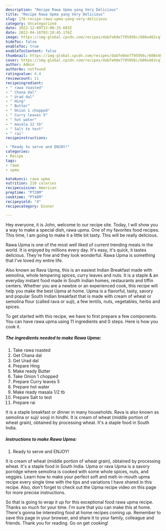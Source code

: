 ```yaml
---
description: "Recipe Rawa Upma yang Very Delicious"
title: "Recipe Rawa Upma yang Very Delicious"
slug: 176-recipe-rawa-upma-yang-very-delicious
category: Uncategorized
date: 2022-12-09T13:00:33.693Z
date: 2023-04-16T03:10:45.176Z
image: https://img-global.cpcdn.com/recipes/dabfe0de7795956c/680x482cq70/rawa-upma-recipe-main-photo.jpg
hideToc: false
enableToc: true
enableTocContent: false
thumbnail: https://img-global.cpcdn.com/recipes/dabfe0de7795956c/680x482cq70/rawa-upma-recipe-main-photo.jpg
cover: https://img-global.cpcdn.com/recipes/dabfe0de7795956c/680x482cq70/rawa-upma-recipe-main-photo.jpg
author: Admin
authorAv: notfound
ratingvalue: 4.4
reviewcount: 11
recipeingredient:
- " rawa roasted"
- " Chana dal"
- " Urad dal"
- " Hing"
- " Butter"
- " Onion 1 chopped"
- " Curry leaves 5"
- " hot water"
- " masala 12 tb"
- " Salt to test"
- " rai"
recipeinstructions:

- "Ready to serve and ENJOY!"
categories:
- Recipe
tags:
- rawa
- upma

katakunci: rawa upma 
nutrition: 210 calories
recipecuisine: American
preptime: "PT20M"
cooktime: "PT46M"
recipeyield: "4"
recipecategory: Dinner

---
```



Hey everyone, it is John, welcome to our recipe site. Today, I will show you a way to make a special dish, rawa upma. One of my favorites food recipes. This time, I am going to make it a little bit tasty. This will be really delicious.

Rawa Upma is one of the most well liked of current trending meals in the world. It is enjoyed by millions every day. It's easy, it's quick, it tastes delicious. They're fine and they look wonderful. Rawa Upma is something that I've loved my entire life.

Also known as Rava Upma, this is an easiest Indian Breakfast made with semolina, whole tempering spices, curry leaves and nuts. It is a staple &amp; an everyday instant food made in South Indian homes, restaurants and tiffin centers. Whether you are a newbie or an experienced cook, this recipe will help you make the best Upma at home. Upma is a flavorful, tasty, savory and popular South Indian breakfast that is made with cream of wheat or semolina flour (called rava or suji), a few lentils, nuts, vegetables, herbs and spices.


To get started with this recipe, we have to first prepare a few components. You can have rawa upma using 11 ingredients and 0 steps. Here is how you cook it.

<!--inarticleads1-->

##### The ingredients needed to make Rawa Upma:

1. Take  rawa roasted
1. Get  Chana dal
1. Get  Urad dal
1. Prepare  Hing
1. Make ready  Butter
1. Take  Onion 1 chopped
1. Prepare  Curry leaves 5
1. Prepare  hot water
1. Make ready  masala 1/2 tb
1. Prepare  Salt to test
1. Prepare  rai


It is a staple breakfast or dinner in many households. Rava is also known as semolina or suji/ sooji in hindhi. It is cream of wheat (middle portion of wheat grain), obtained by processing wheat. It&#39;s a staple food in South India. 

<!--inarticleads2-->

##### Instructions to make Rawa Upma:


1. Ready to serve and ENJOY!

It is cream of wheat (middle portion of wheat grain), obtained by processing wheat. It&#39;s a staple food in South India. Upma or rava Upma is a savory porridge where semolina is cooked with some whole spices, nuts, and veggies. Learn how to make your perfect soft and melt-in-mouth upma recipe every single time with the tips and variations I have shared in this recipe. Also, don&#39;t forget to check out the Upma recipe video on this page for more precise instructions. 

So that is going to wrap it up for this exceptional food rawa upma recipe. Thanks so much for your time. I'm sure that you can make this at home. There's gonna be interesting food at home recipes coming up. Remember to save this page in your browser, and share it to your family, colleague and friends. Thank you for reading. Go on get cooking!
